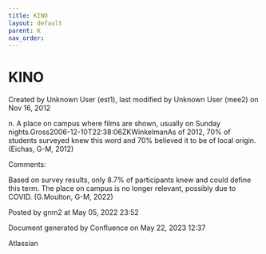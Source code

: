 ```yaml
---
title: KINO
layout: default
parent: K
nav_order:
---
```


# KINO

Created by  Unknown User (est1), last modified by  Unknown User (mee2) on Nov 16, 2012

n. A place on campus where films are shown, usually on Sunday nights.Gross2006-12-10T22:38:06ZKWinkelmanAs of 2012, 70% of students surveyed knew this word and 70% believed it to be of local origin.(Eichas, G-M, 2012)  

Comments:

Based on survey results, only 8.7% of participants knew and could define this term. The place on campus is no longer relevant, possibly due to COVID. (G.Moulton, G-M, 2022)

Posted by gnm2 at May 05, 2022 23:52

Document generated by Confluence on May 22, 2023 12:37

Atlassian
